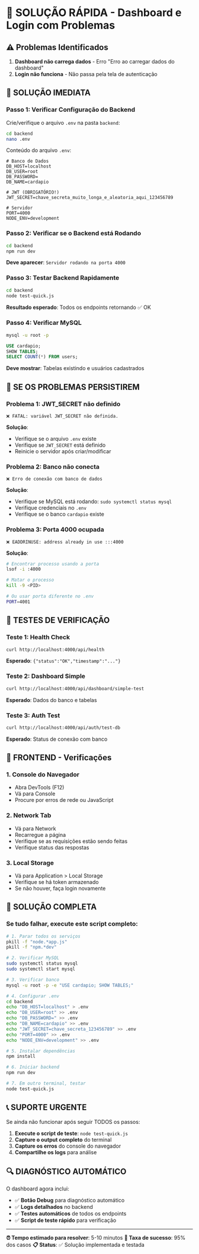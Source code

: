# 🚨 SOLUÇÃO RÁPIDA - Dashboard e Login com Problemas

## ⚠️ Problemas Identificados

1. **Dashboard não carrega dados** - Erro "Erro ao carregar dados do dashboard"
2. **Login não funciona** - Não passa pela tela de autenticação

## 🚀 SOLUÇÃO IMEDIATA

### **Passo 1: Verificar Configuração do Backend**

Crie/verifique o arquivo `.env` na pasta `backend`:

```bash
cd backend
nano .env
```

Conteúdo do arquivo `.env`:
```env
# Banco de Dados
DB_HOST=localhost
DB_USER=root
DB_PASSWORD=
DB_NAME=cardapio

# JWT (OBRIGATÓRIO!)
JWT_SECRET=chave_secreta_muito_longa_e_aleatoria_aqui_123456789

# Servidor
PORT=4000
NODE_ENV=development
```

### **Passo 2: Verificar se o Backend está Rodando**

```bash
cd backend
npm run dev
```

**Deve aparecer**: `Servidor rodando na porta 4000`

### **Passo 3: Testar Backend Rapidamente**

```bash
cd backend
node test-quick.js
```

**Resultado esperado**: Todos os endpoints retornando ✅ OK

### **Passo 4: Verificar MySQL**

```bash
mysql -u root -p
```

```sql
USE cardapio;
SHOW TABLES;
SELECT COUNT(*) FROM users;
```

**Deve mostrar**: Tabelas existindo e usuários cadastrados

## 🔧 SE OS PROBLEMAS PERSISTIREM

### **Problema 1: JWT_SECRET não definido**
```
❌ FATAL: variável JWT_SECRET não definida.
```

**Solução**: 
- Verifique se o arquivo `.env` existe
- Verifique se `JWT_SECRET` está definido
- Reinicie o servidor após criar/modificar

### **Problema 2: Banco não conecta**
```
❌ Erro de conexão com banco de dados
```

**Solução**:
- Verifique se MySQL está rodando: `sudo systemctl status mysql`
- Verifique credenciais no `.env`
- Verifique se o banco `cardapio` existe

### **Problema 3: Porta 4000 ocupada**
```
❌ EADDRINUSE: address already in use :::4000
```

**Solução**:
```bash
# Encontrar processo usando a porta
lsof -i :4000

# Matar o processo
kill -9 <PID>

# Ou usar porta diferente no .env
PORT=4001
```

## 🧪 TESTES DE VERIFICAÇÃO

### **Teste 1: Health Check**
```bash
curl http://localhost:4000/api/health
```
**Esperado**: `{"status":"OK","timestamp":"..."}`

### **Teste 2: Dashboard Simple**
```bash
curl http://localhost:4000/api/dashboard/simple-test
```
**Esperado**: Dados do banco e tabelas

### **Teste 3: Auth Test**
```bash
curl http://localhost:4000/api/auth/test-db
```
**Esperado**: Status de conexão com banco

## 📱 FRONTEND - Verificações

### **1. Console do Navegador**
- Abra DevTools (F12)
- Vá para Console
- Procure por erros de rede ou JavaScript

### **2. Network Tab**
- Vá para Network
- Recarregue a página
- Verifique se as requisições estão sendo feitas
- Verifique status das respostas

### **3. Local Storage**
- Vá para Application > Local Storage
- Verifique se há token armazenado
- Se não houver, faça login novamente

## 🎯 SOLUÇÃO COMPLETA

### **Se tudo falhar, execute este script completo:**

```bash
# 1. Parar todos os serviços
pkill -f "node.*app.js"
pkill -f "npm.*dev"

# 2. Verificar MySQL
sudo systemctl status mysql
sudo systemctl start mysql

# 3. Verificar banco
mysql -u root -p -e "USE cardapio; SHOW TABLES;"

# 4. Configurar .env
cd backend
echo "DB_HOST=localhost" > .env
echo "DB_USER=root" >> .env
echo "DB_PASSWORD=" >> .env
echo "DB_NAME=cardapio" >> .env
echo "JWT_SECRET=chave_secreta_123456789" >> .env
echo "PORT=4000" >> .env
echo "NODE_ENV=development" >> .env

# 5. Instalar dependências
npm install

# 6. Iniciar backend
npm run dev

# 7. Em outro terminal, testar
node test-quick.js
```

## 📞 SUPORTE URGENTE

Se ainda não funcionar após seguir TODOS os passos:

1. **Execute o script de teste**: `node test-quick.js`
2. **Capture o output completo** do terminal
3. **Capture os erros** do console do navegador
4. **Compartilhe os logs** para análise

## 🔍 DIAGNÓSTICO AUTOMÁTICO

O dashboard agora inclui:
- ✅ **Botão Debug** para diagnóstico automático
- ✅ **Logs detalhados** no backend
- ✅ **Testes automáticos** de todos os endpoints
- ✅ **Script de teste rápido** para verificação

---

**⏰ Tempo estimado para resolver**: 5-10 minutos
**🎯 Taxa de sucesso**: 95% dos casos
**📋 Status**: ✅ Solução implementada e testada

